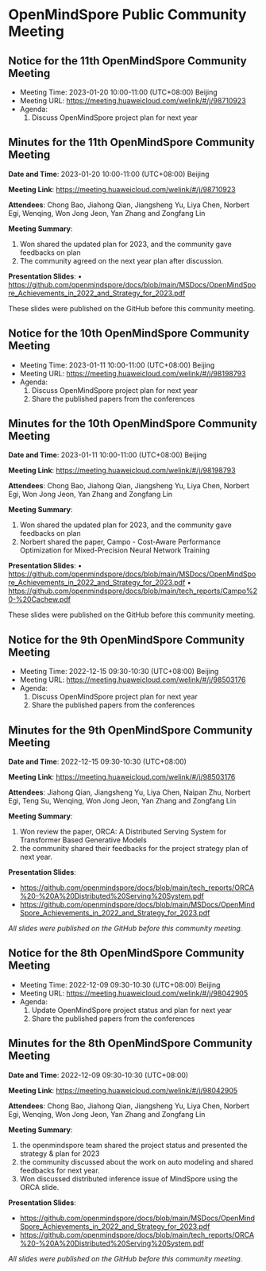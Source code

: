 # OpenMindSpore Public Community Meeting

## Notice for the 11th OpenMindSpore Community Meeting
- Meeting Time: 2023-01-20 10:00-11:00 (UTC+08:00) Beijing
- Meeting URL:  https://meeting.huaweicloud.com/welink/#/j/98710923
- Agenda:
    1. Discuss OpenMindSpore project plan for next year

## Minutes for the 11th OpenMindSpore Community Meeting
**Date and Time**: 
2023-01-20 10:00-11:00 (UTC+08:00) Beijing

**Meeting Link**:
https://meeting.huaweicloud.com/welink/#/j/98710923

**Attendees**:
Chong Bao, Jiahong Qian, Jiangsheng Yu, Liya Chen, Norbert Egi, Wenqing, Won Jong Jeon, Yan Zhang and Zongfang Lin

**Meeting Summary**:
1. Won shared the updated plan for 2023, and the community gave feedbacks on plan
2. The community agreed on the next year plan after discussion.


**Presentation Slides**:
•	https://github.com/openmindspore/docs/blob/main/MSDocs/OpenMindSpore_Achievements_in_2022_and_Strategy_for_2023.pdf

These slides were published on the GitHub before this community meeting.


## Notice for the 10th OpenMindSpore Community Meeting
- Meeting Time: 2023-01-11 10:00-11:00 (UTC+08:00) Beijing
- Meeting URL:  https://meeting.huaweicloud.com/welink/#/j/98198793
- Agenda:
    1. Discuss OpenMindSpore project plan for next year
    2. Share the published papers from the conferences



## Minutes for the 10th OpenMindSpore Community Meeting
**Date and Time**: 
2023-01-11 10:00-11:00 (UTC+08:00) Beijing

**Meeting Link**:
https://meeting.huaweicloud.com/welink/#/j/98198793

**Attendees**:
Chong Bao, Jiahong Qian, Jiangsheng Yu, Liya Chen, Norbert Egi, Won Jong Jeon, Yan Zhang and Zongfang Lin

**Meeting Summary**:
1. Won shared the updated plan for 2023, and the community gave feedbacks on plan
2. Norbert shared the paper, Campo - Cost-Aware Performance Optimization for Mixed-Precision Neural Network Training

**Presentation Slides**:
•	https://github.com/openmindspore/docs/blob/main/MSDocs/OpenMindSpore_Achievements_in_2022_and_Strategy_for_2023.pdf
•	https://github.com/openmindspore/docs/blob/main/tech_reports/Campo%20-%20Cachew.pdf

These slides were published on the GitHub before this community meeting.



## Notice for the 9th OpenMindSpore Community Meeting
- Meeting Time: 2022-12-15 09:30-10:30 (UTC+08:00) Beijing
- Meeting URL:  https://meeting.huaweicloud.com/welink/#/j/98503176
- Agenda:
    1. Discuss OpenMindSpore project plan for next year
    2. Share the published papers from the conferences



## Minutes for the 9th OpenMindSpore Community Meeting
**Date and Time**: 
2022-12-15 09:30-10:30 (UTC+08:00)

**Meeting Link**:
https://meeting.huaweicloud.com/welink/#/j/98503176

**Attendees**:
Jiahong Qian, Jiangsheng Yu, Liya Chen, Naipan Zhu, Norbert Egi, Teng Su, Wenqing, Won Jong Jeon, Yan Zhang and Zongfang Lin

**Meeting Summary**:
1. Won review the paper, ORCA: A Distributed Serving System for Transformer Based Generative Models
2. the community shared their feedbacks for the project strategy plan of next year.

**Presentation Slides**:
- https://github.com/openmindspore/docs/blob/main/tech_reports/ORCA%20-%20A%20Distributed%20Serving%20System.pdf
- https://github.com/openmindspore/docs/blob/main/MSDocs/OpenMindSpore_Achievements_in_2022_and_Strategy_for_2023.pdf

*All slides were published on the GitHub before this community meeting.*




## Notice for the 8th OpenMindSpore Community Meeting
- Meeting Time: 2022-12-09 09:30-10:30 (UTC+08:00) Beijing
- Meeting URL:  https://meeting.huaweicloud.com/welink/#/j/98042905
- Agenda:
    1. Update OpenMindSpore project status and plan for next year
    2. Share the published papers from the conferences

## Minutes for the 8th OpenMindSpore Community Meeting
**Date and Time**: 
2022-12-09 09:30-10:30 (UTC+08:00)

**Meeting Link**:
https://meeting.huaweicloud.com/welink/#/j/98042905

**Attendees**:
Chong Bao, Jiahong Qian, Jiangsheng Yu, Liya Chen, Norbert Egi, Wenqing, Won Jong Jeon, Yan Zhang and Zongfang Lin

**Meeting Summary**:
1. the openmindspore team shared the project status and presented the strategy & plan for 2023
2. the community discussed about the work on auto modeling and shared feedbacks for next year.
3. Won discussed distributed inference issue of MindSpore using the ORCA slide.

**Presentation Slides**:
- https://github.com/openmindspore/docs/blob/main/MSDocs/OpenMindSpore_Achievements_in_2022_and_Strategy_for_2023.pdf
- https://github.com/openmindspore/docs/blob/main/tech_reports/ORCA%20-%20A%20Distributed%20Serving%20System.pdf

*All slides were published on the GitHub before this community meeting.*
